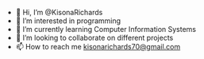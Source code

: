 - 👋 Hi, I’m @KisonaRichards
- 👀 I’m interested in programming
- 🌱 I’m currently learning Computer Information Systems
- 💞️ I’m looking to collaborate on different projects
- 📫 How to reach me kisonarichards70@gmail.com

<!---
KisonaRichards/KisonaRichards is a ✨ special ✨ repository because its `README.md` (this file) appears on your GitHub profile.
You can click the Preview link to take a look at your changes.
--->
